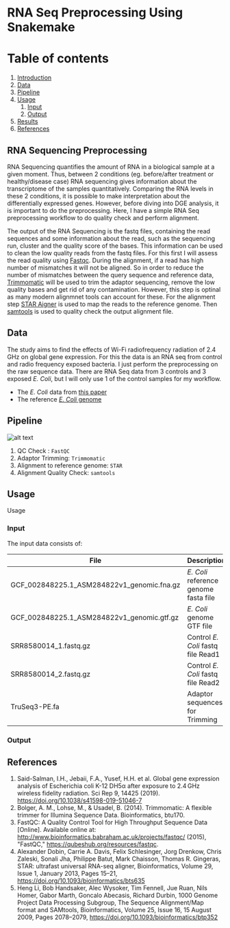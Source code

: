 # RNA Seq Preprocessing Using Snakemake
 

# Table of contents
1. [Introduction](#introduction)
2. [Data](#data)
3. [Pipeline](#pipeline)
4. [Usage](#usage)
    1. [Input](#input)
    2. [Output](#output)
5. [Results](#results)
6. [References](#references)


## RNA Sequencing Preprocessing <a name="introduction"></a>

RNA Sequencing quantifies the amount of RNA in a biological sample at a given moment. Thus, between 2 conditions (eg. before/after treatment or healthy/disease case) RNA sequencing gives information about the transcriptome of the samples quantitatively. Comparing the RNA levels in these 2 conditions, it is possible to make interpretation about the differentially expressed genes. However, before diving into DGE analysis, it is important to do the preprocessing. Here, I have a simple RNA Seq preprocessing workflow to do quality check and perform alignment. 

The output of the RNA Sequencing is the fastq files, containing the read sequences and some information about the read, such as the sequencing run, cluster and the quality score of the bases. This information can be used to clean the low quality reads from the fastq files. For this first I will assess the read quality using [Fastqc](https://www.bioinformatics.babraham.ac.uk/projects/fastqc/). During the alignment, if a read has high number of mismatches it will not be aligned. So in order to reduce the number of mismatches between the query sequence and reference data, [Trimmomatic](http://www.usadellab.org/cms/?page=trimmomatic) will be used to trim the adaptor sequencing, remove the low quality bases and get rid of any contamination. However, this step is optinal as many modern alignmnet tools can account for these. For the alignment step [STAR Aigner](https://github.com/alexdobin/STAR) is used to map the reads to the reference genome. Then [samtools](https://github.com/samtools/samtools) is used to quality check the output alignment file.


## Data <a name="data"></a>

The study aims to find the effects of Wi-Fi radiofrequency radiation of 2.4 GHz on global gene expression. For this the data is an RNA seq from control and radio frequency exposed bacteria. I just perform the preprocessing on the raw sequence data. There are RNA Seq data from 3 controls and 3 exposed *E. Coli*, but I will only use 1 of the control samples for my workflow. 

- The *E. Coli* data from [this paper](https://www.nature.com/articles/s41598-019-51046-7#Sec10)
- The reference [*E. Coli* genome](https://www.ncbi.nlm.nih.gov/assembly/GCF_002848225.1/)


## Pipeline <a name="pipeline"></a>

![alt text](https://github.com/iremycl/AlignmentWorkflow_Snakemake/blob/main/dag.svg)

1. QC Check : `FastQC`
2. Adaptor Trimming: `Trimmomatic`
3. Alignment to reference genome:  `STAR` 
4. Alignment Quality Check: `samtools`


## Usage <a name="usage"></a>
Usage

### Input <a name="input"></a>

The input data consists of:

|File|Description|
|---|---|
|GCF_002848225.1_ASM284822v1_genomic.fna.gz| *E. Coli* reference genome fasta file|
|GCF_002848225.1_ASM284822v1_genomic.gtf.gz| *E. Coli*  genome GTF file|
|SRR8580014_1.fastq.gz|Control *E. Coli* fastq file Read1|
|SRR8580014_2.fastq.gz|Control *E. Coli* fastq file Read2|
| TruSeq3-PE.fa| Adaptor sequences for Trimming |


### Output <a name="output"></a>



## References <a name="references"></a>
1. Said-Salman, I.H., Jebaii, F.A., Yusef, H.H. et al. Global gene expression analysis of Escherichia coli K-12 DH5α after exposure to 2.4 GHz wireless fidelity radiation. Sci Rep 9, 14425 (2019). https://doi.org/10.1038/s41598-019-51046-7
2. Bolger, A. M., Lohse, M., & Usadel, B. (2014). Trimmomatic: A flexible trimmer for Illumina Sequence Data. Bioinformatics, btu170.
3. FastQC: A Quality Control Tool for High Throughput Sequence Data [Online]. Available online at: http://www.bioinformatics.babraham.ac.uk/projects/fastqc/ (2015), "FastQC," https://qubeshub.org/resources/fastqc.
4. Alexander Dobin, Carrie A. Davis, Felix Schlesinger, Jorg Drenkow, Chris Zaleski, Sonali Jha, Philippe Batut, Mark Chaisson, Thomas R. Gingeras, STAR: ultrafast universal RNA-seq aligner, Bioinformatics, Volume 29, Issue 1, January 2013, Pages 15–21, https://doi.org/10.1093/bioinformatics/bts635
5. Heng Li, Bob Handsaker, Alec Wysoker, Tim Fennell, Jue Ruan, Nils Homer, Gabor Marth, Goncalo Abecasis, Richard Durbin, 1000 Genome Project Data Processing Subgroup, The Sequence Alignment/Map format and SAMtools, Bioinformatics, Volume 25, Issue 16, 15 August 2009, Pages 2078–2079, https://doi.org/10.1093/bioinformatics/btp352


